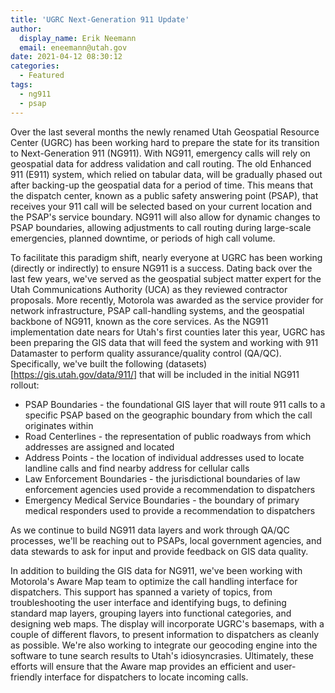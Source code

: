 ```yaml
---
title: 'UGRC Next-Generation 911 Update'
author:
  display_name: Erik Neemann
  email: eneemann@utah.gov
date: 2021-04-12 08:30:12
categories:
  - Featured
tags:
  - ng911
  - psap
---
```


Over the last several months the newly renamed Utah Geospatial Resource Center (UGRC) has been working hard to prepare the state for its transition to Next-Generation 911 (NG911).  With NG911, emergency calls will rely on geospatial data for address validation and call routing.  The old Enhanced 911 (E911) system, which relied on tabular data, will be gradually phased out after backing-up the geospatial data for a period of time.  This means that the dispatch center, known as a public safety answering point (PSAP), that receives your 911 call will be selected based on your current location and the PSAP's service boundary.  NG911 will also allow for dynamic changes to PSAP boundaries, allowing adjustments to call routing during large-scale emergencies, planned downtime, or periods of high call volume.

To facilitate this paradigm shift, nearly everyone at UGRC has been working (directly or indirectly) to ensure NG911 is a success.  Dating back over the last few years, we've served as the geospatial subject matter expert for the Utah Communications Authority (UCA) as they reviewed contractor proposals.  More recently, Motorola was awarded as the service provider for network infrastructure, PSAP call-handling systems, and the geospatial backbone of NG911, known as the core services.  As the NG911 implementation date nears for Utah's first counties later this year, UGRC has been preparing the GIS data that will feed the system and working with 911 Datamaster to perform quality assurance/quality control (QA/QC).  Specifically, we've built the following (datasets) [https://gis.utah.gov/data/911/] that will be included in the initial NG911 rollout:

- PSAP Boundaries - the foundational GIS layer that will route 911 calls to a specific PSAP based on the geographic boundary from which the call originates within
- Road Centerlines - the representation of public roadways from which addresses are assigned and located
- Address Points - the location of individual addresses used to locate landline calls and find nearby address for cellular calls
- Law Enforcement Boundaries - the jurisdictional boundaries of law enforcement agencies used provide a recommendation to dispatchers
- Emergency Medical Service Boundaries - the boundary of primary medical responders used to provide a recommendation to dispatchers

As we continue to build NG911 data layers and work through QA/QC processes, we'll be reaching out to PSAPs, local government agencies, and data stewards to ask for input and provide feedback on GIS data quality.

In addition to building the GIS data for NG911, we've been working with Motorola's Aware Map team to optimize the call handling interface for dispatchers.  This support has spanned a variety of topics, from troubleshooting the user interface and identifying bugs, to defining standard map layers, grouping layers into functional categories, and designing web maps.  The display will incorporate UGRC's basemaps, with a couple of different flavors, to present information to dispatchers as cleanly as possible.  We're also working to integrate our geocoding engine into the software to tune search results to Utah's idiosyncrasies.  Ultimately, these efforts will ensure that the Aware map provides an efficient and user-friendly interface for dispatchers to locate incoming calls.